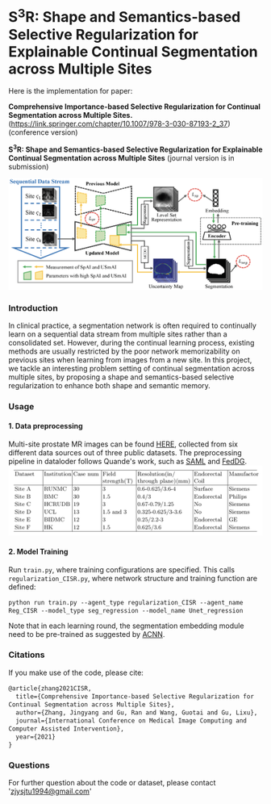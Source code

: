 # S$^3$R: Shape and Semantics-based Selective Regularization for Explainable Continual Segmentation across Multiple Sites

Here is the implementation for paper:

**Comprehensive Importance-based Selective Regularization for Continual Segmentation across Multiple Sites.** (https://link.springer.com/chapter/10.1007/978-3-030-87193-2_37) (conference version)

**S$^3$R: Shape and Semantics-based Selective Regularization for Explainable Continual Segmentation across Multiple Sites** (journal version is in submission)

![overview](fig/overview.png)

### Introduction

In clinical practice, a segmentation network is often required to continually learn on a sequential data stream from multiple sites rather than a consolidated set.
However, during the continual learning process, existing methods are usually restricted by the poor network memorizability on previous sites when learning from images from a new site.
In this project, we tackle an interesting problem setting of continual segmentation across multiple sites, by proposing a shape and semantics-based selective regularization to enhance both shape and semantic memory.

### Usage

#### 1. Data preprocessing
Multi-site prostate MR images can be found [HERE](https://liuquande.github.io/SAML/), collected from six different data sources out of three public datasets. 
The preprocessing pipeline in dataloder follows Quande's work, such as [SAML](https://github.com/liuquande/SAML) and [FedDG](https://github.com/liuquande/FedDG-ELCFS).
![data](fig/img.png)

#### 2. Model Training
Run `train.py`, where training configurations are specified. 
This calls `regularization_CISR.py`, where network structure and training function are defined:
```
python run train.py --agent_type regularization_CISR --agent_name Reg_CISR --model_type seg_regression --model_name Unet_regression
```
Note that in each learning round, the segmentation embedding module need to be pre-trained as suggested by [ACNN](https://ieeexplore.ieee.org/abstract/document/8051114). 

### Citations
If you make use of the code, please cite:
```
@article{zhang2021CISR,
  title={Comprehensive Importance-based Selective Regularization for Continual Segmentation across Multiple Sites},
  author={Zhang, Jingyang and Gu, Ran and Wang, Guotai and Gu, Lixu},
  journal={International Conference on Medical Image Computing and Computer Assisted Intervention},
  year={2021}
}
```

### Questions
For further question about the code or dataset, please contact 'zjysjtu1994@gmail.com'
